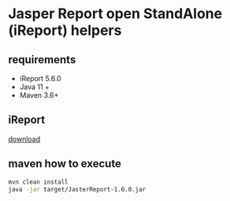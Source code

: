 # Jasper Report open StandAlone (iReport) helpers

## requirements

* iReport 5.6.0
* Java 11 +
* Maven 3.6+

## iReport 

[download](https://sourceforge.net/projects/ireport/files/iReport/iReport-5.6.0/)

## maven how to execute

```bash
mvn clean install
java -jar target/JasterReport-1.0.0.jar
```
